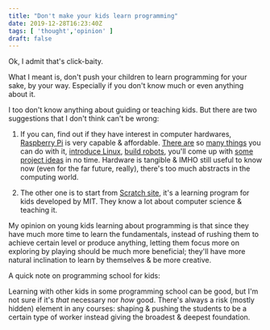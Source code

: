```yaml
---
title: "Don't make your kids learn programming"
date: 2019-12-28T16:23:40Z
tags: [ 'thought','opinion' ]
draft: false
---
```


Ok, I admit that's click-baity.

What I meant is, don't push your children to learn programming for your sake, by your way. Especially if you don't know much or even anything about it.

I too don't know anything about guiding or teaching kids. But there are two suggestions that I don't think can't be wrong:

1. If you can, find out if they have interest in computer hardwares, [Raspberry Pi](https://www.raspberrypi.org/) is very capable & affordable. [There are](https://www.kidscodecs.com/raspberry-pi-projects/) so [many things](https://www.makeuseof.com/tag/5-reasons-give-kids-raspberry-pi/) you can do with it, [introduce Linux](https://www.sugarlabs.org/sugar-for-raspberry-pi/), [build robots](https://projects.raspberrypi.org/en/pathways/build-a-robot), you'll come up with [some project ideas](https://www.tomshardware.com/picturestory/842-raspberry-pi-family-projects.html) in no time. Hardware is tangible & IMHO still useful to know now (even for the far future, really), there's too much abstracts in the computing world.

2. The other one is to start from [Scratch site](https://scratch.mit.edu/parents/), it's a learning program for kids developed by MIT. They know a lot about computer science & teaching it.

My opinion on young kids learning about programming is that since they have much more time to learn the fundamentals, instead of rushing them to achieve certain level or produce anything, letting them focus more on exploring by playing should be much more beneficial; they'll have more natural inclination to learn by themselves & be more creative.

A quick note on programming school for kids:

Learning with other kids in some programming school can be good, but I'm not sure if it's _that_ necessary nor _how_ good. There's always a risk (mostly hidden) element in any courses: shaping & pushing the students to be a certain type of worker instead giving the broadest & deepest foundation.
